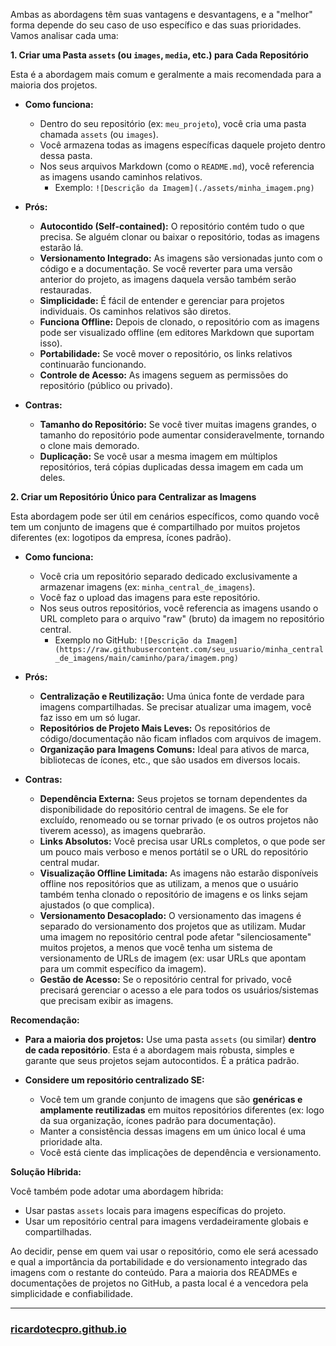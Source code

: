 Ambas as abordagens têm suas vantagens e desvantagens, e a "melhor" forma depende do seu caso de uso específico e das suas prioridades. Vamos analisar cada uma:

**1. Criar uma Pasta `assets` (ou `images`, `media`, etc.) para Cada Repositório**

Esta é a abordagem mais comum e geralmente a mais recomendada para a maioria dos projetos.

* **Como funciona:**
    * Dentro do seu repositório (ex: `meu_projeto`), você cria uma pasta chamada `assets` (ou `images`).
    * Você armazena todas as imagens específicas daquele projeto dentro dessa pasta.
    * Nos seus arquivos Markdown (como o `README.md`), você referencia as imagens usando caminhos relativos.
        * Exemplo: `![Descrição da Imagem](./assets/minha_imagem.png)`

* **Prós:**
    * **Autocontido (Self-contained):** O repositório contém tudo o que precisa. Se alguém clonar ou baixar o repositório, todas as imagens estarão lá.
    * **Versionamento Integrado:** As imagens são versionadas junto com o código e a documentação. Se você reverter para uma versão anterior do projeto, as imagens daquela versão também serão restauradas.
    * **Simplicidade:** É fácil de entender e gerenciar para projetos individuais. Os caminhos relativos são diretos.
    * **Funciona Offline:** Depois de clonado, o repositório com as imagens pode ser visualizado offline (em editores Markdown que suportam isso).
    * **Portabilidade:** Se você mover o repositório, os links relativos continuarão funcionando.
    * **Controle de Acesso:** As imagens seguem as permissões do repositório (público ou privado).

* **Contras:**
    * **Tamanho do Repositório:** Se você tiver muitas imagens grandes, o tamanho do repositório pode aumentar consideravelmente, tornando o clone mais demorado.
    * **Duplicação:** Se você usar a mesma imagem em múltiplos repositórios, terá cópias duplicadas dessa imagem em cada um deles.

**2. Criar um Repositório Único para Centralizar as Imagens**

Esta abordagem pode ser útil em cenários específicos, como quando você tem um conjunto de imagens que é compartilhado por muitos projetos diferentes (ex: logotipos da empresa, ícones padrão).

* **Como funciona:**
    * Você cria um repositório separado dedicado exclusivamente a armazenar imagens (ex: `minha_central_de_imagens`).
    * Você faz o upload das imagens para este repositório.
    * Nos seus outros repositórios, você referencia as imagens usando o URL completo para o arquivo "raw" (bruto) da imagem no repositório central.
        * Exemplo no GitHub: `![Descrição da Imagem](https://raw.githubusercontent.com/seu_usuario/minha_central_de_imagens/main/caminho/para/imagem.png)`

* **Prós:**
    * **Centralização e Reutilização:** Uma única fonte de verdade para imagens compartilhadas. Se precisar atualizar uma imagem, você faz isso em um só lugar.
    * **Repositórios de Projeto Mais Leves:** Os repositórios de código/documentação não ficam inflados com arquivos de imagem.
    * **Organização para Imagens Comuns:** Ideal para ativos de marca, bibliotecas de ícones, etc., que são usados em diversos locais.

* **Contras:**
    * **Dependência Externa:** Seus projetos se tornam dependentes da disponibilidade do repositório central de imagens. Se ele for excluído, renomeado ou se tornar privado (e os outros projetos não tiverem acesso), as imagens quebrarão.
    * **Links Absolutos:** Você precisa usar URLs completos, o que pode ser um pouco mais verboso e menos portátil se o URL do repositório central mudar.
    * **Visualização Offline Limitada:** As imagens não estarão disponíveis offline nos repositórios que as utilizam, a menos que o usuário também tenha clonado o repositório de imagens e os links sejam ajustados (o que complica).
    * **Versionamento Desacoplado:** O versionamento das imagens é separado do versionamento dos projetos que as utilizam. Mudar uma imagem no repositório central pode afetar "silenciosamente" muitos projetos, a menos que você tenha um sistema de versionamento de URLs de imagem (ex: usar URLs que apontam para um commit específico da imagem).
    * **Gestão de Acesso:** Se o repositório central for privado, você precisará gerenciar o acesso a ele para todos os usuários/sistemas que precisam exibir as imagens.

**Recomendação:**

* **Para a maioria dos projetos:** Use uma pasta `assets` (ou similar) **dentro de cada repositório**. Esta é a abordagem mais robusta, simples e garante que seus projetos sejam autocontidos. É a prática padrão.

* **Considere um repositório centralizado SE:**
    * Você tem um grande conjunto de imagens que são **genéricas e amplamente reutilizadas** em muitos repositórios diferentes (ex: logo da sua organização, ícones padrão para documentação).
    * Manter a consistência dessas imagens em um único local é uma prioridade alta.
    * Você está ciente das implicações de dependência e versionamento.

**Solução Híbrida:**

Você também pode adotar uma abordagem híbrida:

* Usar pastas `assets` locais para imagens específicas do projeto.
* Usar um repositório central para imagens verdadeiramente globais e compartilhadas.

Ao decidir, pense em quem vai usar o repositório, como ele será acessado e qual a importância da portabilidade e do versionamento integrado das imagens com o restante do conteúdo. Para a maioria dos READMEs e documentações de projetos no GitHub, a pasta local é a vencedora pela simplicidade e confiabilidade.

---

### [ricardotecpro.github.io](https://ricardotecpro.github.io/)
